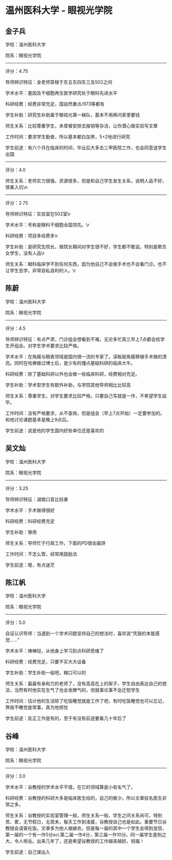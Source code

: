 # 温州医科大学 - 眼视光学院

## 金子兵

学校：温州医科大学

院系：眼视光学院

* * *

评分：4.75

导师辨识特征：金老师穿梭于东五东四东三及502之间

学术水平：基因及干细胞再生医学研究处于眼科先进水平

科研经费：经费非常充足，国自然重点/973等都有

学生补助：研究生补助属于眼视光第一梯队，基本不用再问家里要钱

师生关系：比较尊重学生，未曾被安排去报销等杂活，让你潜心做实验写文章

工作时间：要求学生勤奋，所以基本都白加黑，5+2地进行研究

学生前途：有六个月在临床的时间，毕业后大多去三甲医院工作，也会同意送学生出国

* * *

评分：4.0

师生关系：老师实力很强，资源很多，但是和自己学生发生关系，说明人品不好，慎重入坑\n

* * *

评分：2.75

导师辨识特征：实验室在502室\r

学术水平：号称是眼科干细胞全国领先。\r

科研经费：项目多经费多\r

学生补助：是研究生院长，做院长期间对学生很不好，学生都不敢说。特别是欺负女学生，没有人品\r

师生关系：眼科临床学不到任何东西，因为他自己不会做手术也不会看门诊。也不让学生去学。非常自私自利的人。\r

## 陈蔚

学校：温州医科大学

院系：眼视光学院

* * *

评分：4.5

导师辨识特征：有点严肃，门诊组会想看到不难。无论多忙周三早上7点都会给学生开组会。对学生学术要求比较严格。

学术水平：在角膜与眼表领域是国内很一流的专家了。深板层角膜移植手术做的漂亮。同时在哈佛做过博士后，是少有的懂点基础科研的临床大牛。

科研经费：除了基础科研以外也会做一些临床科研，经费相对充足。

学生补助：学术型学生有额外补助，与学院其他导师相比比较高

师生关系：尊重学生，对学生要求比较严格。只要自己写就是一作，不希望学生延毕。

工作时间：没有严格要求，从不查岗，但是组会（早上7点开始）一定要参加的。和他讨论课题基本是晚上9点后。

学生前途：说是他的学生国内好些单位还是喜欢的

## 吴文灿

学校：温州医科大学

院系：眼视光学院

* * *

评分：3.25

导师辨识特征：湖南口音比较重

学术水平：手术做得很好

科研经费：科研经费充足

学生补助：够用

师生关系：导师忙于行政工作，下面的PD很会画饼

工作时间：不怎么管，经常用鼓励法

学生前途：嗯，有点迷茫

## 陈江帆

学校：温州医科大学

院系：眼视光学院

* * *

评分：5.0

自证认识导师：当遇到一个学术问题坚持自己的想法时，喜欢说“凭我的本能感觉……”

学术水平：棒棒哒，从他身上学习到点科研思维了

科研经费：经费充足，只要不买大大设备

学生补助：学生补助一般吧，糊口可以的

师生关系：最最有亲和力的老师了，没有高高在上的架子，学生自由表达自己的想法，当然有时他实在生气了也会发脾气的，但就事论事不会迁怒学生

工作时间：估计他的生活除了吃饭睡觉就是工作了吧，有时吃饭睡觉也可以忘记，熬夜不睡觉是常事，真为他担忧

学生前途：反正工作是有的，至于有没有前途要看几十年后了

## 谷峰

学校：温州医科大学

院系：眼视光学院

* * *

评分：3.0

学术水平：谷教授的学术水平不错，在它的领域算是小有名气了。

科研经费：谷教授的科研大多是临床医生给的，自己的极少。所以文章挂名医生非常之多。

师生关系：谷教授的实验室管理一般，师生关系一般，学生之间关系尚可，特别苦、累，无节假日，无周末，每天工作到凌晨，谷教授自己也是如此。重要节日谷教授会请客吃饭。文章多为他人做嫁衣，但是每一届的其中一个学生会得到宠信，第一届的一个有一作5分sci.第二届一作4分，第三届一作10分。同一届学生差别之大，令人咂舌。出来几年了，还是希望谷教授的工作越来越好。祝福！

学生前途：自己谋出入